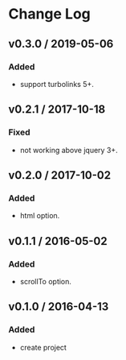 # Change Log

## v0.3.0 / 2019-05-06
### Added
- support turbolinks 5+.

## v0.2.1 / 2017-10-18
### Fixed
- not working above jquery 3+.

## v0.2.0 / 2017-10-02
### Added
- html option.

## v0.1.1 / 2016-05-02
### Added
- scrollTo option.

## v0.1.0 / 2016-04-13
### Added
- create project
